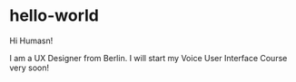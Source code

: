 # hello-world

Hi Humasn!

I am a UX Designer from Berlin. I will start my Voice User Interface Course very soon!

